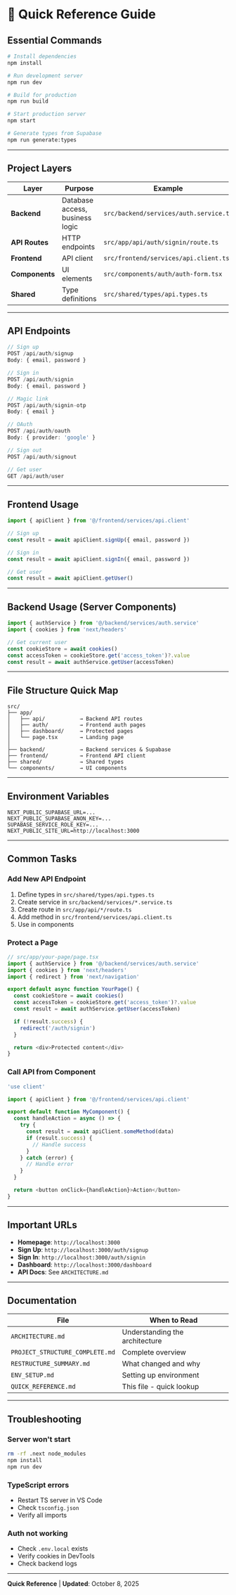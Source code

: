 # 🚀 Quick Reference Guide

## Essential Commands

```bash
# Install dependencies
npm install

# Run development server
npm run dev

# Build for production
npm run build

# Start production server
npm start

# Generate types from Supabase
npm run generate:types
```

---

## Project Layers

| Layer | Purpose | Example |
|-------|---------|---------|
| **Backend** | Database access, business logic | `src/backend/services/auth.service.ts` |
| **API Routes** | HTTP endpoints | `src/app/api/auth/signin/route.ts` |
| **Frontend** | API client | `src/frontend/services/api.client.ts` |
| **Components** | UI elements | `src/components/auth/auth-form.tsx` |
| **Shared** | Type definitions | `src/shared/types/api.types.ts` |

---

## API Endpoints

```typescript
// Sign up
POST /api/auth/signup
Body: { email, password }

// Sign in
POST /api/auth/signin
Body: { email, password }

// Magic link
POST /api/auth/signin-otp
Body: { email }

// OAuth
POST /api/auth/oauth
Body: { provider: 'google' }

// Sign out
POST /api/auth/signout

// Get user
GET /api/auth/user
```

---

## Frontend Usage

```typescript
import { apiClient } from '@/frontend/services/api.client'

// Sign up
const result = await apiClient.signUp({ email, password })

// Sign in
const result = await apiClient.signIn({ email, password })

// Get user
const result = await apiClient.getUser()
```

---

## Backend Usage (Server Components)

```typescript
import { authService } from '@/backend/services/auth.service'
import { cookies } from 'next/headers'

// Get current user
const cookieStore = await cookies()
const accessToken = cookieStore.get('access_token')?.value
const result = await authService.getUser(accessToken)
```

---

## File Structure Quick Map

```
src/
├── app/
│   ├── api/           → Backend API routes
│   ├── auth/          → Frontend auth pages
│   ├── dashboard/     → Protected pages
│   └── page.tsx       → Landing page
│
├── backend/           → Backend services & Supabase
├── frontend/          → Frontend API client
├── shared/            → Shared types
└── components/        → UI components
```

---

## Environment Variables

```env
NEXT_PUBLIC_SUPABASE_URL=...
NEXT_PUBLIC_SUPABASE_ANON_KEY=...
SUPABASE_SERVICE_ROLE_KEY=...
NEXT_PUBLIC_SITE_URL=http://localhost:3000
```

---

## Common Tasks

### Add New API Endpoint

1. Define types in `src/shared/types/api.types.ts`
2. Create service in `src/backend/services/*.service.ts`
3. Create route in `src/app/api/*/route.ts`
4. Add method in `src/frontend/services/api.client.ts`
5. Use in components

### Protect a Page

```typescript
// src/app/your-page/page.tsx
import { authService } from '@/backend/services/auth.service'
import { cookies } from 'next/headers'
import { redirect } from 'next/navigation'

export default async function YourPage() {
  const cookieStore = await cookies()
  const accessToken = cookieStore.get('access_token')?.value
  const result = await authService.getUser(accessToken)

  if (!result.success) {
    redirect('/auth/signin')
  }

  return <div>Protected content</div>
}
```

### Call API from Component

```typescript
'use client'

import { apiClient } from '@/frontend/services/api.client'

export default function MyComponent() {
  const handleAction = async () => {
    try {
      const result = await apiClient.someMethod(data)
      if (result.success) {
        // Handle success
      }
    } catch (error) {
      // Handle error
    }
  }

  return <button onClick={handleAction}>Action</button>
}
```

---

## Important URLs

- **Homepage**: `http://localhost:3000`
- **Sign Up**: `http://localhost:3000/auth/signup`
- **Sign In**: `http://localhost:3000/auth/signin`
- **Dashboard**: `http://localhost:3000/dashboard`
- **API Docs**: See `ARCHITECTURE.md`

---

## Documentation

| File | When to Read |
|------|--------------|
| `ARCHITECTURE.md` | Understanding the architecture |
| `PROJECT_STRUCTURE_COMPLETE.md` | Complete overview |
| `RESTRUCTURE_SUMMARY.md` | What changed and why |
| `ENV_SETUP.md` | Setting up environment |
| `QUICK_REFERENCE.md` | This file - quick lookup |

---

## Troubleshooting

### Server won't start
```bash
rm -rf .next node_modules
npm install
npm run dev
```

### TypeScript errors
- Restart TS server in VS Code
- Check `tsconfig.json`
- Verify all imports

### Auth not working
- Check `.env.local` exists
- Verify cookies in DevTools
- Check backend logs

---

**Quick Reference** | **Updated**: October 8, 2025

